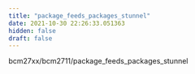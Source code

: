 ```yaml
---
title: "package_feeds_packages_stunnel"
date: 2021-10-30 22:26:33.051363
hidden: false
draft: false
---
```


bcm27xx/bcm2711/package_feeds_packages_stunnel

